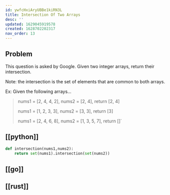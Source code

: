 ```yaml
---
id: ywfcHxiAryUBBe1kiRN3L
title: Intersection Of Two Arrays
desc: ''
updated: 1629045919578
created: 1628702202317
nav_order: 13
---
```

## Problem

This question is asked by Google. Given two integer arrays, return their intersection.

Note: the intersection is the set of elements that are common to both arrays.

Ex: Given the following arrays...

> nums1 = [2, 4, 4, 2], nums2 = [2, 4], return [2, 4]
>
> nums1 = [1, 2, 3, 3], nums2 = [3, 3], return [3]
>
> nums1 = [2, 4, 6, 8], nums2 = [1, 3, 5, 7], return \[]\`

## [[python]]

```python
def intersection(nums1,nums2):
    return set(nums1).intersection(set(nums2))
```

## [[go]]

## [[rust]]

